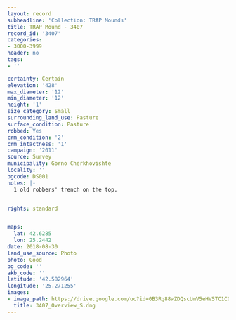 ```yaml
---
layout: record
subheadline: 'Collection: TRAP Mounds'
title: TRAP Mound - 3407
record_id: '3407'
categories:
- 3000-3999
header: no
tags:
- ''

certainty: Certain
elevation: '428'
max_diameter: '12'
min_diameter: '12'
height: '1'
size_category: Small
surrounding_land_use: Pasture
surface_condition: Pasture
robbed: Yes
crm_condition: '2'
crm_intactness: '1'
campaign: '2011'
source: Survey
municipality: Gorno Cherkhovishte
locality: ''
bgcode: DS001
notes: |-
  1 old robbers' trench on the top.


rights: standard


maps:
  lat: 42.6285
  lon: 25.2442
date: 2018-08-30
land_use_source: Photo
photo: Good
bg_code: ''
akb_code: ''
latitude: '42.582964'
longitude: '25.271255'
images:
- image_path: https://drive.google.com/uc?id=0B3Rg88wZDQscUmV5eHV5TC1COXc
  title: 3407_Overview_S.dng
---
```

